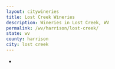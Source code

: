 ```yaml
---
layout: citywineries
title: Lost Creek Wineries
description: Wineries in Lost Creek, WV
permalink: /wv/harrison/lost-creek/
state: wv
county: harrison
city: lost creek
---
```

-
